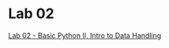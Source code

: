 # Lab 02

[Lab 02 - Basic Python II, Intro to Data Handling](https://github.com/SocialDataAnalytics-Winter2018/lab02/blob/master/Lab%2002%20-%20Basic%20Python%20II%2C%20Intro%20to%20Data%20Handling.ipynb)

